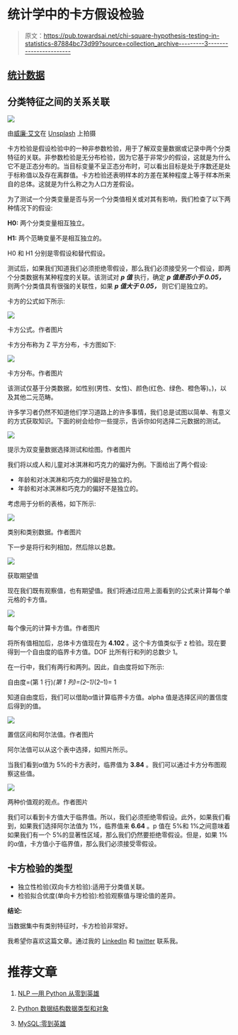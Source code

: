 # 统计学中的卡方假设检验

> 原文：<https://pub.towardsai.net/chi-square-hypothesis-testing-in-statistics-87884bc73d99?source=collection_archive---------3----------------------->

## [统计数据](https://towardsai.net/p/category/statistics)

## 分类特征之间的关系关联

![](img/0ae49174887d370acaea0283d660e65d.png)

由[威廉·艾文](https://unsplash.com/@firmbee?utm_source=medium&utm_medium=referral)在 [Unsplash](https://unsplash.com?utm_source=medium&utm_medium=referral) 上拍摄

卡方检验是假设检验中的一种非参数检验，用于了解双变量数据或记录中两个分类特征的关联。非参数检验是无分布检验，因为它基于非常少的假设，这就是为什么它不是正态分布的。当目标变量不呈正态分布时，可以看出目标是处于序数还是处于标称值以及存在离群值。卡方检验还表明样本的方差在某种程度上等于样本所来自的总体。这就是为什么称之为人口方差假设。

为了测试一个分类变量是否与另一个分类值相关或对其有影响，我们检查了以下两种情况下的假设:

**H0:** 两个分类变量相互独立。

**H1:** 两个范畴变量不是相互独立的。

H0 和 H1 分别是零假设和替代假设。

测试后，如果我们知道我们必须拒绝零假设，那么我们必须接受另一个假设，即两个分类数据有某种程度的关联。该测试对 ***p 值*** 执行，确定 ***p 值是否小于 0.05，*** 则两个分类值具有很强的关联性，如果 ***p 值大于 0.05，*** 则它们是独立的。

卡方的公式如下所示:

![](img/054d37c84663e84665f91c439622dbe0.png)

卡方公式。作者图片

卡方分布称为 Z 平方分布，卡方图如下:

![](img/6062df86e7a0758d04f9d2845e3f8bca.png)

卡方分布。作者图片

该测试仅基于分类数据，如性别(男性、女性)、颜色(红色、绿色、橙色等)。)，以及其他二元范畴。

许多学习者仍然不知道他们学习道路上的许多事情，我们总是试图以简单、有意义的方式获取知识。下面的树会给你一些提示，告诉你如何选择二元数据的测试。

![](img/9887627ebc5a3b05720472b29058f6cc.png)

提示为双变量数据选择测试和绘图。作者图片

我们将以成人和儿童对冰淇淋和巧克力的偏好为例。下面给出了两个假设:

*   年龄和对冰淇淋和巧克力的偏好是独立的。
*   年龄和对冰淇淋和巧克力的偏好不是独立的。

考虑用于分析的表格，如下所示:

![](img/f4384392c776e2ec2a71a403a316f25a.png)

类别和类别数据。作者图片

下一步是将行和列相加，然后除以总数。

![](img/3f883c90bef4f227206d2d1193f838d4.png)

获取期望值

现在我们既有观察值，也有期望值。我们将通过应用上面看到的公式来计算每个单元格的卡方值。

![](img/0888cc0ef590db4a4997287039b69461.png)

每个像元的计算卡方值。作者图片

将所有值相加后，总体卡方值现在为 **4.102** 。这个卡方值类似于 z 检验。现在要得到一个自由度的临界卡方值。DOF 比所有行和列的总数少 1。

在一行中，我们有两行和两列。因此，自由度将如下所示:

自由度=(第 1 行)*(第 1 列)=(2–1)*(2–1)= 1

知道自由度后，我们可以借助α值计算临界卡方值。alpha 值是选择区间的置信度后得到的值。

![](img/a5ef65da37b42d6567034043c4fcd21a.png)

置信区间和阿尔法值。作者图片

阿尔法值可以从这个表中选择，如照片所示。

当我们看到α值为 5%的卡方表时，临界值为 **3.84** 。我们可以通过卡方分布图观察这些值。

![](img/7a39131cad49941f63d009e5720070da.png)

两种价值观的观点。作者图片

我们可以看到卡方值大于临界值。所以，我们必须拒绝零假设。此外，如果我们看到，如果我们选择阿尔法值为 1%，临界值来 **6.64** 。p 值在 5%和 1%之间意味着如果我们有一个 5%的显著性区域，那么我们仍然要拒绝零假设。但是，如果 1%的α值，卡方值小于临界值，那么我们必须接受零假设。

## 卡方检验的类型

*   独立性检验(双向卡方检验):适用于分类值关联。
*   检验拟合优度(单向卡方检验):检验观察值与理论值的差异。

**结论:**

当数据集中有类别特征时，卡方检验非常好。

我希望你喜欢这篇文章。通过我的 [LinkedIn](https://www.linkedin.com/in/data-scientist-95040a1ab/) 和 [twitter](https://twitter.com/amitprius) 联系我。

# 推荐文章

1.  [NLP —用 Python 从零到英雄](https://medium.com/towards-artificial-intelligence/nlp-zero-to-hero-with-python-2df6fcebff6e?sk=2231d868766e96b13d1e9d7db6064df1)

2. [Python 数据结构数据类型和对象](https://medium.com/towards-artificial-intelligence/python-data-structures-data-types-and-objects-244d0a86c3cf?sk=42f4b462499f3fc3a160b21e2c94dba6)

3. [MySQL:零到英雄](https://medium.com/towards-artificial-intelligence/mysql-zero-to-hero-with-syntax-of-all-topics-92e700762c7b?source=friends_link&sk=35a3f8dc1cf1ebd1c4d5008a5d12d6a3)